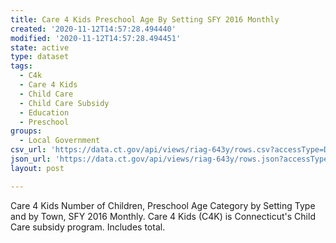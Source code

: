 ```yaml
---
title: Care 4 Kids Preschool Age By Setting SFY 2016 Monthly
created: '2020-11-12T14:57:28.494440'
modified: '2020-11-12T14:57:28.494451'
state: active
type: dataset
tags:
  - C4k
  - Care 4 Kids
  - Child Care
  - Child Care Subsidy
  - Education
  - Preschool
groups:
  - Local Government
csv_url: 'https://data.ct.gov/api/views/riag-643y/rows.csv?accessType=DOWNLOAD'
json_url: 'https://data.ct.gov/api/views/riag-643y/rows.json?accessType=DOWNLOAD'
layout: post

---
```

Care 4 Kids Number of Children, Preschool Age Category by Setting Type and by Town, SFY 2016 Monthly. Care 4 Kids (C4K) is Connecticut's Child Care subsidy program. Includes total.
